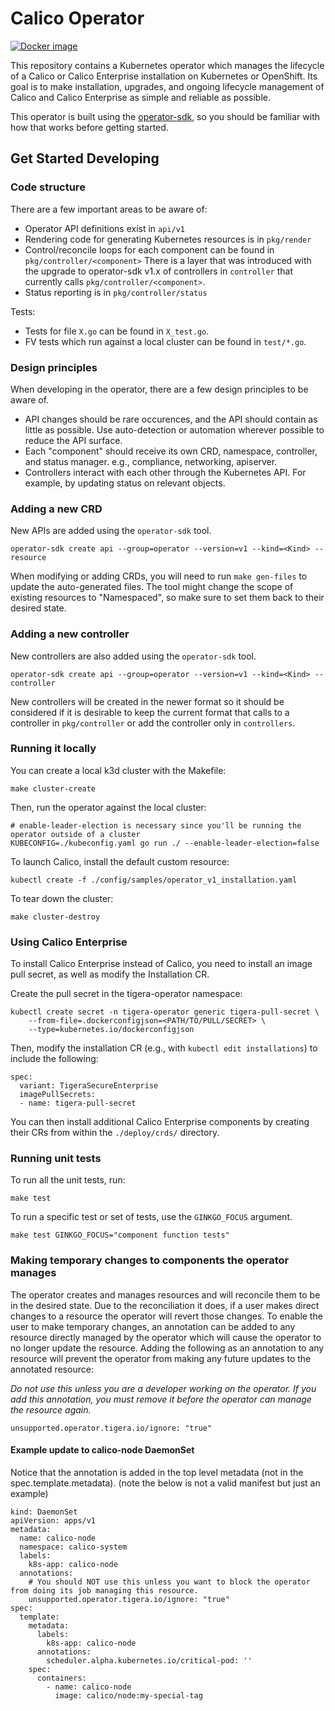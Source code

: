 # Calico Operator

[![Docker image](https://img.shields.io/badge/docker-quay.io%2Ftigera%2Foperator-blue)](https://quay.io/repository/tigera/operator)

This repository contains a Kubernetes operator which manages the lifecycle of a Calico or Calico Enterprise installation on Kubernetes or OpenShift. Its goal is
to make installation, upgrades, and ongoing lifecycle management of Calico and Calico Enterprise as simple and reliable as possible.

This operator is built using the [operator-sdk](https://github.com/operator-framework/operator-sdk), so you should be familiar with how that works before getting started.

## Get Started Developing

### Code structure

There are a few important areas to be aware of:

- Operator API definitions exist in `api/v1`
- Rendering code for generating Kubernetes resources is in `pkg/render`
- Control/reconcile loops for each component can be found in `pkg/controller/<component>`
  There is a layer that was introduced with the upgrade to operator-sdk v1.x of controllers in `controller` that currently calls `pkg/controller/<component>`.
- Status reporting is in `pkg/controller/status`

Tests:

- Tests for file `X.go` can be found in `X_test.go`.
- FV tests which run against a local cluster can be found in `test/*.go`.

### Design principles

When developing in the operator, there are a few design principles to be aware of.

- API changes should be rare occurences, and the API should contain as little as possible. Use auto-detection
  or automation wherever possible to reduce the API surface.
- Each "component" should receive its own CRD, namespace, controller, and status manager. e.g., compliance, networking, apiserver.
- Controllers interact with each other through the Kubernetes API. For example, by updating status on relevant objects.

### Adding a new CRD

New APIs are added using the `operator-sdk` tool.

```
operator-sdk create api --group=operator --version=v1 --kind=<Kind> --resource
```

When modifying or adding CRDs, you will need to run `make gen-files` to update the auto-generated files. The tool
might change the scope of existing resources to "Namespaced", so make sure to set them back to their desired state.

### Adding a new controller

New controllers are also added using the `operator-sdk` tool.

```
operator-sdk create api --group=operator --version=v1 --kind=<Kind> --controller
```

New controllers will be created in the newer format so it should be considered if it is desirable to keep the
current format that calls to a controller in `pkg/controller` or add the controller only in `controllers`.

### Running it locally

You can create a local k3d cluster with the Makefile:

	make cluster-create

Then, run the operator against the local cluster:

	# enable-leader-election is necessary since you'll be running the operator outside of a cluster
	KUBECONFIG=./kubeconfig.yaml go run ./ --enable-leader-election=false

To launch Calico, install the default custom resource:

	kubectl create -f ./config/samples/operator_v1_installation.yaml

To tear down the cluster:

	make cluster-destroy

### Using Calico Enterprise

To install Calico Enterprise instead of Calico, you need to install an image pull secret,
as well as modify the Installation CR.

Create the pull secret in the tigera-operator namespace:

```
kubectl create secret -n tigera-operator generic tigera-pull-secret \
    --from-file=.dockerconfigjson=<PATH/TO/PULL/SECRET> \
    --type=kubernetes.io/dockerconfigjson
```

Then, modify the installation CR (e.g., with `kubectl edit installations`) to include the following:

```
spec:
  variant: TigeraSecureEnterprise
  imagePullSecrets:
  - name: tigera-pull-secret
```

You can then install additional Calico Enterprise components by creating their CRs from within
the `./deploy/crds/` directory.

### Running unit tests

To run all the unit tests, run:

	make test

To run a specific test or set of tests, use the `GINKGO_FOCUS` argument.

	make test GINKGO_FOCUS="component function tests"

### Making temporary changes to components the operator manages

The operator creates and manages resources and will reconcile them to be in the desired state. Due to the
reconciliation it does, if a user makes direct changes to a resource the operator will revert those changes.
To enable the user to make temporary changes, an annotation can be added to any resource directly managed by
the operator which will cause the operator to no longer update the resource.
Adding the following as an annotation to any resource will prevent the operator from making any future updates to the annotated resource:

  *Do not use this unless you are a developer working on the operator. If you add this annotation,
  you must remove it before the operator can manage the resource again.*

  ```
  unsupported.operator.tigera.io/ignore: "true"
  ```

#### Example update to calico-node DaemonSet 

Notice that the annotation is added in the top level metadata (not in the spec.template.metadata).
(note the below is not a valid manifest but just an example)
```
kind: DaemonSet
apiVersion: apps/v1
metadata:
  name: calico-node
  namespace: calico-system
  labels:
    k8s-app: calico-node
  annotations:
    # You should NOT use this unless you want to block the operator from doing its job managing this resource.
    unsupported.operator.tigera.io/ignore: "true"
spec:
  template:
    metadata:
      labels:
        k8s-app: calico-node
      annotations:
        scheduler.alpha.kubernetes.io/critical-pod: ''
    spec:
      containers:
        - name: calico-node
          image: calico/node:my-special-tag
```
